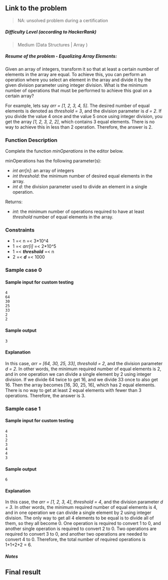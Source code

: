 ## Link to the problem

> NA: unsolved problem during a certification

##### Difficulty Level (according to HackerRank)

> Medium (Data Structures | Array )

##### Resume of the problem - Equalizing Array Elements:

Given an array of integers, transform it so that at least a certain number of elements 
in the array are equal. To achieve this, you can perform an operation where you select an element
in the array and divide it by the given division parameter using integer division. What is the
minimum number of operations that must be performed to achieve this goal on a certain array?

For example, lets say *arr = [1, 2, 3, 4, 5]*. The desired number of equal elements is denoted
as *threshold = 3*, and the division parameter is *d = 2*. If you divide the value 4 once and the value 
5 once using integer division, you get the array *[1, 2, 3, 2, 2]*, which contains 3 equal elements.
There is no way to achieve this in less than 2 operation.
Therefore, the answer is 2.

### Function Description

Complete the function *minOperations* in the editor below.

minOperations has the following parameter(s):
- *int arr[n]*: an array of integers
- *int threshold*: the minimum number of desired equal elements in the array.
- *int d*: the division parameter used to divide an element in a single operation.

Returns:
- *int*: the minimum number of operations required to have at least *threshold* number of equal elements 
  in the array.

### Constraints

- 1 =< n =< 3*10^4
- 1 =< *arr[i]* =< 2*10^5
- 1 =< ***threshold*** =< n
- 2 =< ***d*** =< 1000

### Sample case 0

#### Sample input for custom testing
```
4
64
30
25
33
2
2
```

#### Sample output
```
3
```

#### Explanation

In this case, *arr = [64, 30, 25, 33]*, *threshold = 2*, and the division parameter *d = 2*. In other
words, the minimum required number of equal elements is 2, and in one operation we can divide a single 
element by 2 using integer division. If we divide 64 twice to get 16, and we divide 33 once to also get 
16. Then the array becomes [16, 30, 25, 16], which has 2 equal elements. There is no way to get at least 
2 equal elements with fewer than 3 operations. Therefore, the answer is 3.

### Sample case 1

#### Sample input for custom testing
```
4
1
2
3
4
4
3
```

#### Sample output
```
6
```

#### Explanation

In this case, the *arr = [1, 2, 3, 4]*, *threshold = 4*, and the division parameter *d = 3*. In other words, 
the minimum required number of equal elements is 4, and in one operation we can divide a single element by 2 
using integer division. The only way to get all 4 elements to be equal is to divide all of them, so they 
all become 0. One operation is required to convert 1 to 0, and another single operation is required to convert 
2 to 0. Two operations are required to convert 3 to 0, and another two operations are needed to convert 4 to 0.
Therefore, the total number of required operations is 1+1+2+2 = 6.
##### Notes


## Final result
